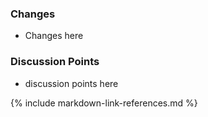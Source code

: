 ### Changes
* Changes here

### Discussion Points
* discussion points here

{% include markdown-link-references.md %}

